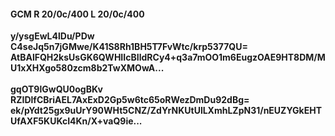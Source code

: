 #### GCM R 20/0c/400 L 20/0c/400
**y/ysgEwL4lDu/PDw**<br/>**C4seJq5n7jGMwe/K41S8Rh1BH5T7FvWtc/krp5377QU=**<br/>**AtBAlFQH2ksUsGK6QWHIIcBIldRCy4+q3a7mOO1m6EugzOAE9HT8DM/MU1xXHXgo580zcm8b2TwXMOwA...**<br/><br/>
**gqOT9lGwQU0ogBKv**<br/>**RZIDlfCBriAEL7AxExD2Gp5w6tc65oRWezDmDu92dBg=**<br/>**ek/pYdt25gx9uUrY90WHt5CNZ/ZdYrNKUtUlLXmhLZpN31/nEUZYGkEHTUfAXF5KUKcI4Kn/X+vaQ9ie...**